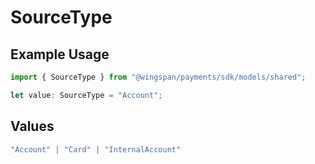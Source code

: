 # SourceType

## Example Usage

```typescript
import { SourceType } from "@wingspan/payments/sdk/models/shared";

let value: SourceType = "Account";
```

## Values

```typescript
"Account" | "Card" | "InternalAccount"
```